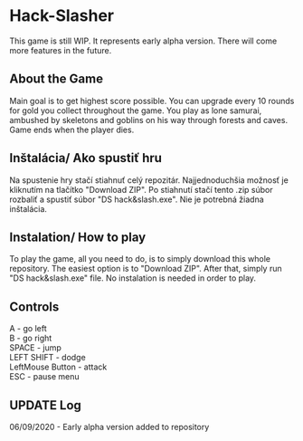 # Hack-Slasher
This game is still WIP. It represents early alpha version. There will come more features in the future.

## About the Game

Main goal is to get highest score possible. You can upgrade every 10 rounds for gold you collect throughout the game. 
You play as lone samurai, ambushed by skeletons and goblins on his way through forests and caves. Game ends when the player dies.

## Inštalácia/ Ako spustiť hru

Na spustenie hry stačí stiahnuť celý repozitár. Najjednoduchšia možnosť je kliknutím na tlačítko "Download ZIP".
Po stiahnutí stačí tento .zip súbor rozbaliť a spustiť súbor "DS hack&slash.exe". Nie je potrebná žiadna inštalácia.

## Instalation/ How to play

To play the game, all you need to do, is to simply download this whole repository. The easiest option is to "Download ZIP".
After that, simply run "DS hack&slash.exe" file. No instalation is needed in order to play.

## Controls
A - go left\
B - go right\
SPACE - jump\
LEFT SHIFT - dodge\
LeftMouse Button - attack\
ESC - pause menu

## UPDATE Log
06/09/2020 - Early alpha version added to repository

